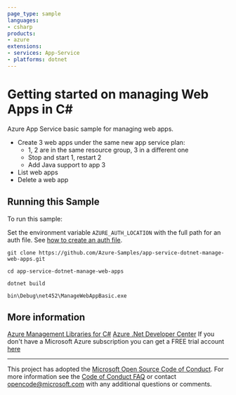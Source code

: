 ```yaml
---
page_type: sample
languages:
- csharp
products:
- azure
extensions:
- services: App-Service
- platforms: dotnet
---
```


# Getting started on managing Web Apps in C# #

 Azure App Service basic sample for managing web apps.
  - Create 3 web apps under the same new app service plan:
    - 1, 2 are in the same resource group, 3 in a different one
    - Stop and start 1, restart 2
    - Add Java support to app 3
  - List web apps
  - Delete a web app


## Running this Sample ##

To run this sample:

Set the environment variable `AZURE_AUTH_LOCATION` with the full path for an auth file. See [how to create an auth file](https://github.com/Azure/azure-libraries-for-net/blob/master/AUTH.md).

    git clone https://github.com/Azure-Samples/app-service-dotnet-manage-web-apps.git

    cd app-service-dotnet-manage-web-apps

    dotnet build

    bin\Debug\net452\ManageWebAppBasic.exe

## More information ##

[Azure Management Libraries for C#](https://github.com/Azure/azure-sdk-for-net/tree/Fluent)
[Azure .Net Developer Center](https://azure.microsoft.com/en-us/develop/net/)
If you don't have a Microsoft Azure subscription you can get a FREE trial account [here](http://go.microsoft.com/fwlink/?LinkId=330212)

---

This project has adopted the [Microsoft Open Source Code of Conduct](https://opensource.microsoft.com/codeofconduct/). For more information see the [Code of Conduct FAQ](https://opensource.microsoft.com/codeofconduct/faq/) or contact [opencode@microsoft.com](mailto:opencode@microsoft.com) with any additional questions or comments.